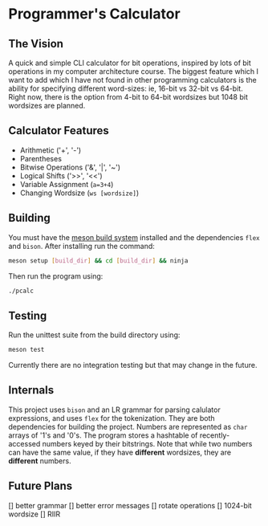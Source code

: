 # Programmer's Calculator

## The Vision

A quick and simple CLI calculator for bit operations, inspired by lots of bit operations in my computer architecture course.
The biggest feature which I want to add which I have not found in other programming calculators is the ability for specifying different word-sizes: ie, 16-bit vs 32-bit vs 64-bit.
Right now, there is the option from 4-bit to 64-bit wordsizes but 1048 bit wordsizes are planned.

## Calculator Features

- Arithmetic ('+', '-')
- Parentheses
- Bitwise Operations ('&', '|', '~')
- Logical Shifts ('>>', '<<')
- Variable Assignment (`a=3+4`)
- Changing Wordsize (`ws [wordsize]`)

## Building

You must have the [meson build system](https://mesonbuild.com/) installed and the dependencies `flex` and `bison`.
After installing run the command:

```sh
meson setup [build_dir] && cd [build_dir] && ninja
```

Then run the program using:

```sh
./pcalc
```

## Testing

Run the unittest suite from the build directory using:

```sh
meson test
```

Currently there are no integration testing but that may change in the future.


## Internals

This project uses `bison` and an LR grammar for parsing calulator expressions, and uses `flex` for the tokenization.
They are both dependencies for building the project.
Numbers are represented as `char` arrays of '1's and '0's. 
The program stores a hashtable of recently-accessed numbers keyed by their bitstrings.
Note that while two numbers can have the same value, if they have **different** wordsizes, they are **different** numbers.

## Future Plans

[] better grammar
[] better error messages
[] rotate operations
[] 1024-bit wordsize
[] RIIR


